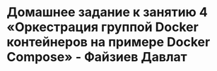 # Домашнее задание к занятию 4 «Оркестрация группой Docker контейнеров на примере Docker Compose»  - Файзиев Давлат
